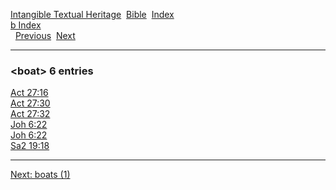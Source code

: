[Intangible Textual Heritage](../../index)  [Bible](../index) 
[Index](index)   
[b Index](_b_)  
  [Previous](c01548)  [Next](c01550) 

------------------------------------------------------------------------

### &lt;boat&gt; 6 entries

[Act 27:16](../kjv/act027.htm#016)  
[Act 27:30](../kjv/act027.htm#030)  
[Act 27:32](../kjv/act027.htm#032)  
[Joh 6:22](../kjv/joh006.htm#022)  
[Joh 6:22](../kjv/joh006.htm#022)  
[Sa2 19:18](../kjv/sa2019.htm#018)  

------------------------------------------------------------------------

[Next: boats (1)](c01550)
